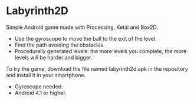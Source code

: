 # Labyrinth2D
Simple Android game made with Processing, Ketai and Box2D.

 - Use the gyroscope to move the ball to the exit of the level.
 - Find the path avoiding the obstacles.
 - Procedurally generated levels: the more levels you complete, the more levels will be harder and bigger.
 
To try the game, download the file named labyrinth2d.apk in the repository and install it in your smartphone.
 - Gyroscope needed.
 - Android 4.1 or higher.
